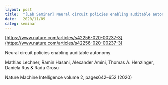 ```yaml
---
layout: post
title:  "[Lab Seminar] Neural circuit policies enabling auditable autonomy"
date:   2020/11/09
categ: seminar
---
```








[https://www.nature.com/articles/s42256-020-00237-3](https://www.nature.com/articles/s42256-020-00237-3)









Neural circuit policies enabling auditable autonomy

Mathias Lechner, Ramin Hasani, Alexander Amini, Thomas A. Henzinger, Daniela Rus & Radu Grosu 

Nature Machine Intelligence volume 2, pages642–652 (2020)



 

